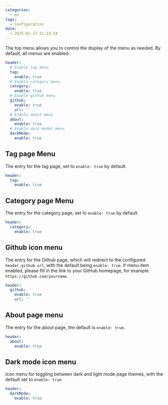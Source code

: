 ```yaml
---
categories:
  - en
tags:
  - Configuration
date:
  - 2025-02-17 21:23:34
---
```


The top menu allows you to control the display of the menu as needed. By default, all menus are enabled.

``` yml
header:
  # Enable tag menu
  tag:
    enable: true
  # Enable category menu
  category:
    enable: true
  # Enable github menu
  github:
    enable: true
    url: ''
  # Enable about menu
  about:
    enable: true
  # Enable dark model menu
  darkMode:
    enable: true
```

## Tag page Menu
The entry for the tag page, set to `enable: true` by default.

``` yml
header:
  tag:
    enable: true
```

## Category page Menu
The entry for the category page, set to `enable: true` by default.

``` yml
header:
  category:
    enable: true
```

## Github icon menu
The entry for the Github page, which will redirect to the configured `header.github.url`, with the default being `enable: true`. If menu item enabled, please fill in the link to your GitHub homepage, for example `https://github.com/yourname`.

``` yml
header:
  github:
    enable: true
    url: ''
```

## About page menu
The entry for the about page, the default is `enable: true`.

``` yml
header:
  about:
    enable: true
```

## Dark mode icon menu
Icon menu for toggling between dark and light mode page themes, with the default set to `enable: true`.

``` yml
header:
  darkMode:
    enable: true
```
